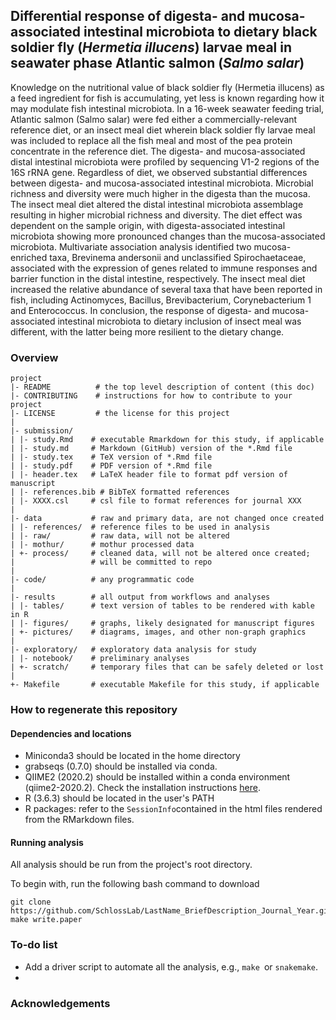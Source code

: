 ## Differential response of digesta- and mucosa-associated intestinal microbiota to dietary black soldier fly (*Hermetia illucens*) larvae meal in seawater phase Atlantic salmon (*Salmo salar*)

Knowledge on the nutritional value of black soldier fly (Hermetia illucens) as a feed ingredient for fish is accumulating, yet less is known regarding how it may modulate fish intestinal microbiota. In a 16-week seawater feeding trial, Atlantic salmon (Salmo salar) were fed either a commercially-relevant reference diet, or an insect meal diet wherein black soldier fly larvae meal was included to replace all the fish meal and most of the pea protein concentrate in the reference diet. The digesta- and mucosa-associated distal intestinal microbiota were profiled by sequencing V1-2 regions of the 16S rRNA gene. Regardless of diet, we observed substantial differences between digesta- and mucosa-associated intestinal microbiota. Microbial richness and diversity were much higher in the digesta than the mucosa. The insect meal diet altered the distal intestinal microbiota assemblage resulting in higher microbial richness and diversity. The diet effect was dependent on the sample origin, with digesta-associated intestinal microbiota showing more pronounced changes than the mucosa-associated microbiota. Multivariate association analysis identified two mucosa-enriched taxa, Brevinema andersonii and unclassified Spirochaetaceae, associated with the expression of genes related to immune responses and barrier function in the distal intestine, respectively. The insect meal diet increased the relative abundance of several taxa that have been reported in fish, including Actinomyces, Bacillus, Brevibacterium, Corynebacterium 1 and Enterococcus. In conclusion, the response of digesta- and mucosa-associated intestinal microbiota to dietary inclusion of insect meal was different, with the latter being more resilient to the dietary change.

### Overview

	project
	|- README          # the top level description of content (this doc)
	|- CONTRIBUTING    # instructions for how to contribute to your project
	|- LICENSE         # the license for this project
	|
	|- submission/
	| |- study.Rmd    # executable Rmarkdown for this study, if applicable
	| |- study.md     # Markdown (GitHub) version of the *.Rmd file
	| |- study.tex    # TeX version of *.Rmd file
	| |- study.pdf    # PDF version of *.Rmd file
	| |- header.tex   # LaTeX header file to format pdf version of manuscript
	| |- references.bib # BibTeX formatted references
	| |- XXXX.csl     # csl file to format references for journal XXX
	|
	|- data           # raw and primary data, are not changed once created
	| |- references/  # reference files to be used in analysis
	| |- raw/         # raw data, will not be altered
	| |- mothur/      # mothur processed data
	| +- process/     # cleaned data, will not be altered once created;
	|                 # will be committed to repo
	|
	|- code/          # any programmatic code
	|
	|- results        # all output from workflows and analyses
	| |- tables/      # text version of tables to be rendered with kable in R
	| |- figures/     # graphs, likely designated for manuscript figures
	| +- pictures/    # diagrams, images, and other non-graph graphics
	|
	|- exploratory/   # exploratory data analysis for study
	| |- notebook/    # preliminary analyses
	| +- scratch/     # temporary files that can be safely deleted or lost
	|
	+- Makefile       # executable Makefile for this study, if applicable


### How to regenerate this repository

#### Dependencies and locations
* Miniconda3 should be located in the home directory
* grabseqs (0.7.0) should be installed via conda.
* QIIME2 (2020.2) should be installed within a conda environment (qiime2-2020.2). Check the installation instructions [here](https://docs.qiime2.org/2020.2/install/native/).
* R (3.6.3) should be located in the user's PATH
* R packages: refer to the `SessionInfo`contained in the html files rendered from the RMarkdown files.
  
#### Running analysis
All analysis should be run from the project's root directory.

To begin with, run the following bash command to download


```
git clone https://github.com/SchlossLab/LastName_BriefDescription_Journal_Year.git
make write.paper
```
### To-do list
* Add a driver script to automate all the analysis, e.g., `make `or `snakemake`.
* 
### Acknowledgements

